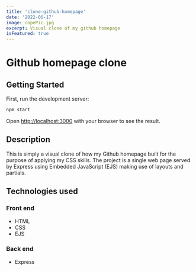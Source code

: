 ```yaml
---
title: 'clone-github-homepage'
date: '2022-06-17'
image: copePic.jpg
excerpt: Visual clone of my github homepage
isFeatured: true
---
```



# Github homepage clone

## Getting Started

First, run the development server:

```bash
npm start
```

Open [http://localhost:3000](http://localhost:3000) with your browser to see the result.

## Description

This is simply a visual clone of how my Github homepage built for the purpose of applying my CSS skills. The project is a single web page served by Express using Embedded JavaScript (EJS) making use of layouts and partials.

## Technologies used

### Front end
- HTML
- CSS
- EJS

### Back end
- Express